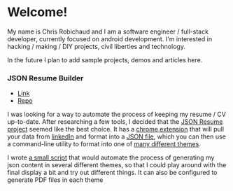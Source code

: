 <!---

# About this repo

This repository contains the content and config files for my [portfolio page](https://robichaudc.github.io/portfolio/),

## How it works
The Portfolio site is hosted by [GitHub Pages](https://help.github.com/categories/github-pages-basics/)

- README.md contains the page content
- _config.yml adds a custom [Jekyll theme](https://jekyllrb.com/).

Below is the portfolio content that will be rendered:

-->

# Welcome!

My name is Chris Robichaud and I am a software engineer / full-stack developer, currently focused on android development. I'm interested in hacking / making / DIY projects, civil liberties and technology.

In the future I plan to add sample projects, demos and articles here.

### JSON Resume Builder
- [Link](https://registry.jsonresume.org/robichaudc)
- [Repo](https://github.com/robichaudc/json-resume-builder)

I was looking for a way to automate the process of keeping my resume / CV up-to-date. After researching a few tools, I decided that the [JSON Resume project](https://jsonresume.org/) seemed like the best choice. It has a [chrome extension](https://chrome.google.com/webstore/detail/json-resume-exporter/caobgmmcpklomkcckaenhjlokpmfbdec) that will pull your data from [linkedIn](https://www.linkedin.com/in/crobicha/) and format into a [JSON file](https://github.com/robichaudc/json-resume-builder/blob/main/data/resume.json), which you can then use a command-line utility to format into one of [many different themes](https://jsonresume.org/themes/).

I wrote [a small script](https://github.com/robichaudc/json-resume-builder/blob/main/setup.sh) that would automate the process of generating my json content in several different themes, so that I could play around with the final display a bit and try out different things. It can also be configured to generate PDF files in each theme

<!--

## Test with Markdown formatting
 - see https://gist.github.com/joyrexus/16041f2426450e73f5df9391f7f7ae5f
<details><summary>CLICK ME</summary>
<p>

#### yes, even hidden code blocks!

```python
print("hello world!")
```

</p>
</details>

-->
